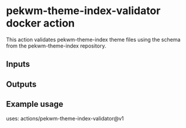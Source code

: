 # pekwm-theme-index-validator docker action

This action validates pekwm-theme-index theme files using the schema
from the pekwm-theme-index repository.

## Inputs

## Outputs

## Example usage

uses: actions/pekwm-theme-index-validator@v1
